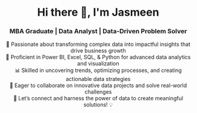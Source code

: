 <h1 align="center">Hi there 👋, I'm Jasmeen</h1> <h3 align="center">MBA Graduate | Data Analyst | Data-Driven Problem Solver</h3> <p align="center"> 🚀 Passionate about transforming complex data into impactful insights that drive business growth <br> 💼 Proficient in Power BI, Excel, SQL, & Python for advanced data analytics and visualization <br> 📊 Skilled in uncovering trends, optimizing processes, and creating actionable data strategies <br> 🤝 Eager to collaborate on innovative data projects and solve real-world challenges <br> 🌟 Let’s connect and harness the power of data to create meaningful solutions! 💡 </p>
